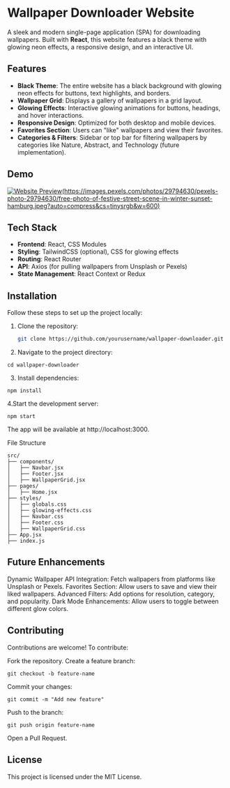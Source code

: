 # Wallpaper Downloader Website

A sleek and modern single-page application (SPA) for downloading wallpapers. Built with **React**, this website features a black theme with glowing neon effects, a responsive design, and an interactive UI.

## Features

- **Black Theme**: The entire website has a black background with glowing neon effects for buttons, text highlights, and borders.
- **Wallpaper Grid**: Displays a gallery of wallpapers in a grid layout.
- **Glowing Effects**: Interactive glowing animations for buttons, headings, and hover interactions.
- **Responsive Design**: Optimized for both desktop and mobile devices.
- **Favorites Section**: Users can "like" wallpapers and view their favorites.
- **Categories & Filters**: Sidebar or top bar for filtering wallpapers by categories like Nature, Abstract, and Technology (future implementation).

## Demo

[![Website Preview](https://4kwallpapers.com/images/walls/thumbs_2t/19966.png)(https://images.pexels.com/photos/29794630/pexels-photo-29794630/free-photo-of-festive-street-scene-in-winter-sunset-hamburg.jpeg?auto=compress&cs=tinysrgb&w=600)](https://4kwallpapers.com/images/walls/thumbs_2t/19966.png)


## Tech Stack

- **Frontend**: React, CSS Modules
- **Styling**: TailwindCSS (optional), CSS for glowing effects
- **Routing**: React Router
- **API**: Axios (for pulling wallpapers from Unsplash or Pexels)
- **State Management**: React Context or Redux

## Installation

Follow these steps to set up the project locally:

1. Clone the repository:
   ```bash
   git clone https://github.com/yourusername/wallpaper-downloader.git
2. Navigate to the project directory:
```
cd wallpaper-downloader
```
3. Install dependencies:
```
npm install
```
4.Start the development server:
```
npm start
```
The app will be available at http://localhost:3000.

File Structure
```
src/
├── components/
│   ├── Navbar.jsx
│   ├── Footer.jsx
│   ├── WallpaperGrid.jsx
├── pages/
│   ├── Home.jsx
├── styles/
│   ├── globals.css
│   ├── glowing-effects.css
│   ├── Navbar.css
│   ├── Footer.css
│   ├── WallpaperGrid.css
├── App.jsx
├── index.js
```
## Future Enhancements <br>
Dynamic Wallpaper API Integration: Fetch wallpapers from platforms like Unsplash or Pexels.
Favorites Section: Allow users to save and view their liked wallpapers.
Advanced Filters: Add options for resolution, category, and popularity.
Dark Mode Enhancements: Allow users to toggle between different glow colors.

## Contributing
Contributions are welcome! To contribute:

Fork the repository.
Create a feature branch:
```
git checkout -b feature-name
```
Commit your changes:
```
git commit -m "Add new feature"
```
Push to the branch:
```
git push origin feature-name
```
Open a Pull Request.

## License
This project is licensed under the MIT License.
